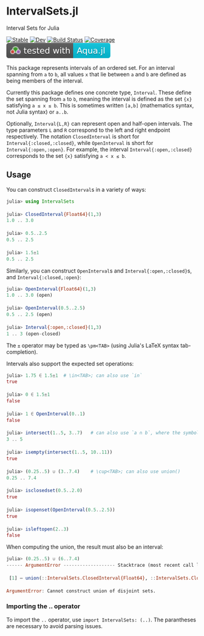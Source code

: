 # IntervalSets.jl
Interval Sets for Julia

[![Stable](https://img.shields.io/badge/docs-stable-blue.svg)](https://JuliaMath.github.io/IntervalSets.jl/stable)
[![Dev](https://img.shields.io/badge/docs-dev-blue.svg)](https://JuliaMath.github.io/IntervalSets.jl/dev)
[![Build Status](https://github.com/JuliaMath/IntervalSets.jl/workflows/CI/badge.svg)](https://github.com/JuliaMath/IntervalSets.jl/actions)
[![Coverage](https://codecov.io/gh/JuliaMath/IntervalSets.jl/branch/master/graph/badge.svg)](https://codecov.io/gh/JuliaMath/IntervalSets.jl)
[![Aqua QA](https://raw.githubusercontent.com/JuliaTesting/Aqua.jl/master/badge.svg)](https://github.com/JuliaTesting/Aqua.jl)

This package represents intervals of an ordered set. For an interval
spanning from `a` to `b`, all values `x` that lie between `a` and `b`
are defined as being members of the interval.

Currently this package defines one concrete type, `Interval`.
These define the set spanning from `a` to `b`, meaning the
interval is defined as the set `{x}` satisfying `a ≤ x ≤ b`. This is
sometimes written `[a,b]` (mathematics syntax, not Julia syntax) or
`a..b`.

Optionally, `Interval{L,R}` can represent open and half-open intervals. The type
parameters `L` and `R` correspond to the left and right endpoint respectively.
The notation `ClosedInterval` is short for `Interval{:closed,:closed}`, while `OpenInterval` is short for `Interval{:open,:open}`. For example, the interval `Interval{:open,:closed}` corresponds to the set `{x}` satisfying `a < x ≤ b`.

## Usage

You can construct `ClosedInterval`s in a variety of ways:

```julia
julia> using IntervalSets

julia> ClosedInterval{Float64}(1,3)
1.0 .. 3.0

julia> 0.5..2.5
0.5 .. 2.5

julia> 1.5±1
0.5 .. 2.5
```

Similarly, you can construct `OpenInterval`s and `Interval{:open,:closed}`s, and `Interval{:closed,:open}`:
```julia
julia> OpenInterval{Float64}(1,3)
1.0 .. 3.0 (open)

julia> OpenInterval(0.5..2.5)
0.5 .. 2.5 (open)

julia> Interval{:open,:closed}(1,3)
1 .. 3 (open-closed)
```

The `±` operator may be typed as `\pm<TAB>` (using Julia's LaTeX
syntax tab-completion).

Intervals also support the expected set operations:

```julia
julia> 1.75 ∈ 1.5±1  # \in<TAB>; can also use `in`
true

julia> 0 ∈ 1.5±1
false

julia> 1 ∈ OpenInterval(0..1)
false

julia> intersect(1..5, 3..7)   # can also use `a ∩ b`, where the symbol is \cap<TAB>
3 .. 5

julia> isempty(intersect(1..5, 10..11))
true

julia> (0.25..5) ∪ (3..7.4)    # \cup<TAB>; can also use union()
0.25 .. 7.4

julia> isclosedset(0.5..2.0)
true

julia> isopenset(OpenInterval(0.5..2.5))
true

julia> isleftopen(2..3)
false
```

When computing the union, the result must also be an interval:
```julia
julia> (0.25..5) ∪ (6..7.4)
------ ArgumentError ------------------- Stacktrace (most recent call last)

 [1] — union(::IntervalSets.ClosedInterval{Float64}, ::IntervalSets.ClosedInterval{Float64}) at closed.jl:34

ArgumentError: Cannot construct union of disjoint sets.
```

### Importing the .. operator

To import the `..` operator, use `import IntervalSets: (..)`. The parantheses are necessary to avoid parsing issues.
